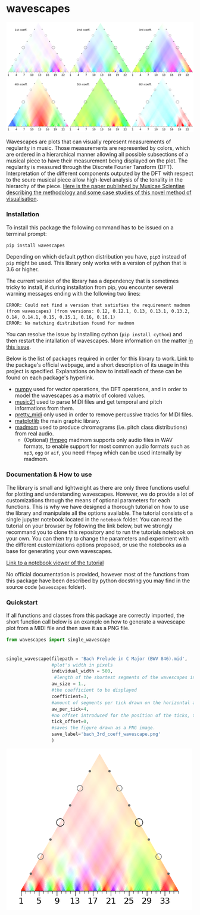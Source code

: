 # wavescapes

![Image showing all six wavescapes produced from Chopin's Prelude in A Minor](img/chopin_prelude_all_coeffs.png?raw=true "Chopin's Prelude in A Minor, visualized by wavescapes")


Wavescapes are plots that can visually represent measurements of regularity in music. Those measurements are represented by colors, which are ordered in a hierarchical manner allowing all possible subsections of a musical piece to have their measurement being displayed on the plot. The regularity is measured through the Discrete Fourier Tansform (DFT). Interpretation of the different components outputed by the DFT with respect to the soure musical piece allow high-level analysis of the tonality in the hierarchy of the piece. [Here is the paper published by Musicae Scientiae describing the methodology and some case studies of this novel method of visualisation](https://www.doi.org/10.1177/10298649211034906).


### Installation

To install this package the following command has to be issued on a terminal prompt:

```bash
pip install wavescapes
```

Depending on which default python distribution you have, `pip3` instead of `pip` might be used. This library only works with a version of python that is 3.6 or higher.

The current version of the library has a dependency that is sometimes tricky to install, if during installation from pip, you encounter several warning messages ending with the following two lines:

```
ERROR: Could not find a version that satisfies the requirement madmom (from wavescapes) (from versions: 0.12, 0.12.1, 0.13, 0.13.1, 0.13.2, 0.14, 0.14.1, 0.15, 0.15.1, 0.16, 0.16.1)
ERROR: No matching distribution found for madmom
```
You can resolve the issue by installing cython (`pip install cython`) and then restart the intallation of wavescapes. More information on the matter [in this issue](https://github.com/DCMLab/wavescapes/issues/15). 

Below is the list of packages required in order for this library to work. Link to the package's official webpage, and a short description of its usage in this project is specified. Explanations on how to install each of these can be found on each package's hyperlink.

* [numpy](https://numpy.org/) used for vector operations, the DFT operations, and in order to model the wavescapes as a matrix of colored values. 
* [music21](https://web.mit.edu/music21/) used to parse MIDI files and get temporal and pitch informations from them.
* [pretty_midi](https://github.com/craffel/pretty-midi) only used in order to remove percussive tracks for MIDI files.
* [matplotlib](https://matplotlib.org/) the main graphic library. 
* [madmom](https://github.com/CPJKU/madmom) used to produce chromagrams (i.e. pitch class distributions) from real audio.
	* (Optional) [ffmpeg](https://ffmpeg.org/) madmom supports only audio files in WAV formats, to enable support for most common audio formats such as `mp3`, `ogg` or `aif`, you need `ffmpeg` which can be used internally by madmom.


### Documentation & How to use

The library is small and lightweight as there are only three functions useful for plotting and understanding wavescapes. However, we do provide a lot of customizations through the means of optional parameters for each functions. This is why we have designed a thorough tutorial on how to use the library and manipulate all the options available. The tutorial consists of a single jupyter notebook located in the `notebook` folder. You can read the tutorial on your browser by following the link below, but we strongly recommand you to clone this repository and to run the tutorials notebook on your own. You can then try to change the parameters and experiment with the different customizations options proposed, or use the notebooks as a base for generating your own wavescapes.

[Link to a notebook viewer of the tutorial](https://nbviewer.jupyter.org/github/DCMLab/wavescapes/blob/production/notebooks/Tutorial.ipynb)

No official documentation is provided, however most of the functions from this package have been described by python docstring you may find in the source code (`wavescapes` folder).

### Quickstart
If all functions and classes from this package are correctly imported, the short function call below is an example on how to generate a wavescape plot from a MIDI file and then save it as a PNG file.

```python
from wavescapes import single_wavescape


single_wavescape(filepath = 'Bach Prelude in C Major (BWV 846).mid',
				 #plot's width in pixels
				 individual_width = 500,
				  #length of the shortest segments of the wavescapes in terms of quarter note
				 aw_size = 1.,
				 #the coefficient to be displayed
				 coefficient=3,
				 #amount of segments per tick drawn on the horizontal axis
				 aw_per_tick=4,
				 #no offset introduced for the position of the ticks, the value 0 also indicates the tick numbers have to start at 1 and not 0.
				 tick_offset=0,
				 #saves the figure drawn as a PNG image.
				 save_label='bach_3rd_coeff_wavescape.png'
				 )
```

![Image showing the result of the code snippet above](img/bach_3rd_coeff_wavescape.png?raw=true)
